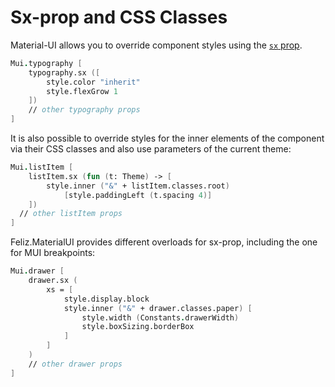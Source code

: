 # Sx-prop and CSS Classes

Material-UI allows you to override component styles using the [`sx` prop](https://mui.com/system/getting-started/the-sx-prop/).

```fsharp
Mui.typography [
    typography.sx ([
        style.color "inherit"
        style.flexGrow 1
    ])
    // other typography props
]
```

It is also possible to override styles for the inner elements of the component via their CSS classes and also use parameters of the current theme:

```fsharp
Mui.listItem [
    listItem.sx (fun (t: Theme) -> [
        style.inner ("&" + listItem.classes.root)
            [style.paddingLeft (t.spacing 4)]
    ])
  // other listItem props
]
```

Feliz.MaterialUI provides different overloads for sx-prop, including the one for MUI breakpoints:
```fsharp
Mui.drawer [
    drawer.sx (
        xs = [
            style.display.block
            style.inner ("&" + drawer.classes.paper) [
                style.width (Constants.drawerWidth)
                style.boxSizing.borderBox
            ]
        ]
    )
    // other drawer props
]
```
